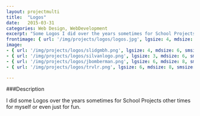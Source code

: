 ```yaml
---
layout: projectmulti
title:  "Logos"
date:   2015-03-31
categories: Web Design, WebDevelopment
excerpt: "Some Logos I did over the years sometimes for School Projects other times for myself or even just for fun."
frontimage: { url: '/img/projects/logos/logos.jpg', lgsize: 4, mdsize: 4, smsize: 4, xssize: 6 }
image:
- { url: '/img/projects/logos/slidgmbh.png', lgsize: 4, mdsize: 6, smsize: 6, xssize: }
- { url: '/img/projects/logos/silvanlogo.png', lgsize: 3, mdsize: 6, smsize: 6, xssize: }
- { url: '/img/projects/logos/jbomberman.png', lgsize: 6, mdsize: 8, smsize: 12, xssize: }
- { url: '/img/projects/logos/trvlr.png', lgsize: 6, mdsize: 8, smsize: 12, xssize: }

---
```



###Description

I did some Logos over the years sometimes for School Projects other times for myself or even just for fun.
